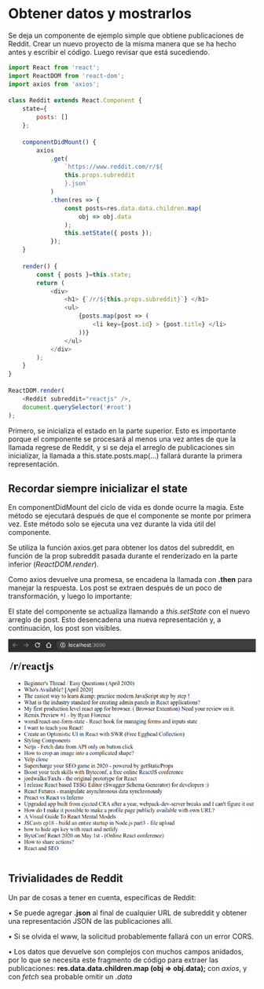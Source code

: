 # Obtener datos y mostrarlos

Se deja un componente de ejemplo simple que obtiene publicaciones de Reddit. Crear un nuevo proyecto de la misma manera que se ha hecho antes y escribir el código. Luego revisar que está sucediendo.

```js
import React from 'react';
import ReactDOM from 'react-dom';
import axios from 'axios';

class Reddit extends React.Component {
    state={
        posts: []
    };

    componentDidMount() {
        axios
            .get(
                `https://www.reddit.com/r/${
                this.props.subreddit
                }.json`
            )
            .then(res => {
                const posts=res.data.data.children.map(
                    obj => obj.data
                );
                this.setState({ posts });
            });
    }

    render() {
        const { posts }=this.state;
        return (
            <div>
                <h1> {`/r/${this.props.subreddit}`} </h1>
                <ul>
                    {posts.map(post => (
                        <li key={post.id} > {post.title} </li>
                    ))}
                </ul>
            </div>
        );
    }
}

ReactDOM.render(
    <Reddit subreddit="reactjs" />,
    document.querySelector('#root')
);
```

Primero, se inicializa el estado en la parte superior. Esto es importante porque el componente se procesará al menos una vez antes de que la llamada regrese de Reddit, y si se deja el arreglo de publicaciones sin inicializar, la llamada a this.state.posts.map(...) fallará durante la primera representación.

## Recordar siempre inicializar el state

En componentDidMount del ciclo de vida es donde ocurre la magia. Este método se ejecutará después de que el componente se monte por primera vez. Este método solo se ejecuta una vez durante la vida útil del componente.

Se utiliza la función axios.get para obtener los datos del subreddit, en función de la prop subreddit pasada durante el renderizado en la parte inferior (*ReactDOM.render*).

Como axios devuelve una promesa, se encadena la llamada con **.then** para manejar la respuesta. Los post se extraen después de un poco de transformación, y luego lo importante: 

El state del componente se actualiza llamando a *this.setState* con el nuevo arreglo de post. Esto desencadena una nueva representación y, a continuación, los post son visibles.

![subreddit](./img/subreddit.png)

## Trivialidades de Reddit

Un par de cosas a tener en cuenta, específicas de Reddit:

• Se puede agregar **.json** al final de cualquier URL de subreddit y obtener una representación JSON de las publicaciones allí.

• Si se olvida el www, la solicitud probablemente fallará con un error CORS.

• Los datos que devuelve son complejos con muchos campos anidados, por lo que se necesita este fragmento de código para extraer las publicaciones: **res.data.data.children.map (obj => obj.data);** con *axios*, y con *fetch* sea probable omitir un *.data*